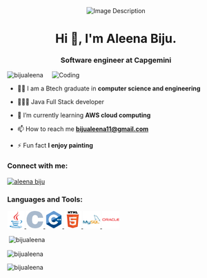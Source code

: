 <div align="center">
  <img src="https://i.pinimg.com/originals/8d/b7/46/8db746ea0f28bdd22eae8b3ee10ac16a.gif" alt="Image Description" length="2000px" width="600px">
</div>
<h1 align="center">Hi 👋, I'm Aleena Biju.</h1>
<h3 align="center">Software engineer at Capgemini</h3>

<img align="right" alt="Coding" width="400" src="https://i.pinimg.com/originals/06/60/ef/0660efe82fa3da42ed56eef013171835.gif">

<p align="left"> <img src="https://komarev.com/ghpvc/?username=bijualeena&label=Profile%20views&color=0e75b6&style=flat" alt="bijualeena" /> </p>

- 👩‍🎓 I am a Btech graduate in **computer science and engineering**
  
- 👩🏽‍💻 Java Full Stack developer
  
- 🌱 I’m currently learning **AWS cloud computing**

- 📫 How to reach me **bijualeena11@gmail.com**

- ⚡ Fun fact **I enjoy painting**

<h3 align="left">Connect with me:</h3>
<p align="left">
<a href="https://linkedin.com/in/aleena biju" target="blank"><img align="center" src="https://raw.githubusercontent.com/rahuldkjain/github-profile-readme-generator/master/src/images/icons/Social/linked-in-alt.svg" alt="aleena biju" height="30" width="40" /></a>
</p>

<h3 align="left">Languages and Tools:</h3>
<p align="left"> <a href="https://www.java.com" target="_blank" rel="noreferrer"> <img src="https://raw.githubusercontent.com/devicons/devicon/master/icons/java/java-original.svg" alt="java" width="40" height="40"/> <a href="https://www.cprogramming.com/" target="_blank" rel="noreferrer"> <img src="https://raw.githubusercontent.com/devicons/devicon/master/icons/c/c-original.svg" alt="c" width="40" height="40"/> </a> <a href="https://www.w3schools.com/cpp/" target="_blank" rel="noreferrer"> <img src="https://raw.githubusercontent.com/devicons/devicon/master/icons/cplusplus/cplusplus-original.svg" alt="cplusplus" width="40" height="40"/> </a> <a href="https://www.w3.org/html/" target="_blank" rel="noreferrer"> <img src="https://raw.githubusercontent.com/devicons/devicon/master/icons/html5/html5-original-wordmark.svg" alt="html5" width="40" height="40"/> </a> </a> <a href="https://developer.mozilla.org/en-US/docs/Web/JavaScript" target="_blank" rel="noreferrer"> <img src="https://raw.githubusercontent.com/devicons/devicon/master/icons/mysql/mysql-original-wordmark.svg" alt="mysql" width="40" height="40"/> </a> <a href="https://www.oracle.com/" target="_blank" rel="noreferrer"> <img src="https://raw.githubusercontent.com/devicons/devicon/master/icons/oracle/oracle-original.svg" alt="oracle" width="40" height="40"/> </a> </p>

<p>&nbsp;<img align="center" src="https://github-readme-stats.vercel.app/api?username=bijualeena&show_icons=true&locale=en" alt="bijualeena" /></p>
<p><img align="center" src="https://github-readme-streak-stats.herokuapp.com/?user=bijualeena&" alt="bijualeena" /></p>
<p><img align="left" src="https://github-readme-stats.vercel.app/api/top-langs?username=bijualeena&show_icons=true&locale=en&layout=compact" alt="bijualeena" /></p>



